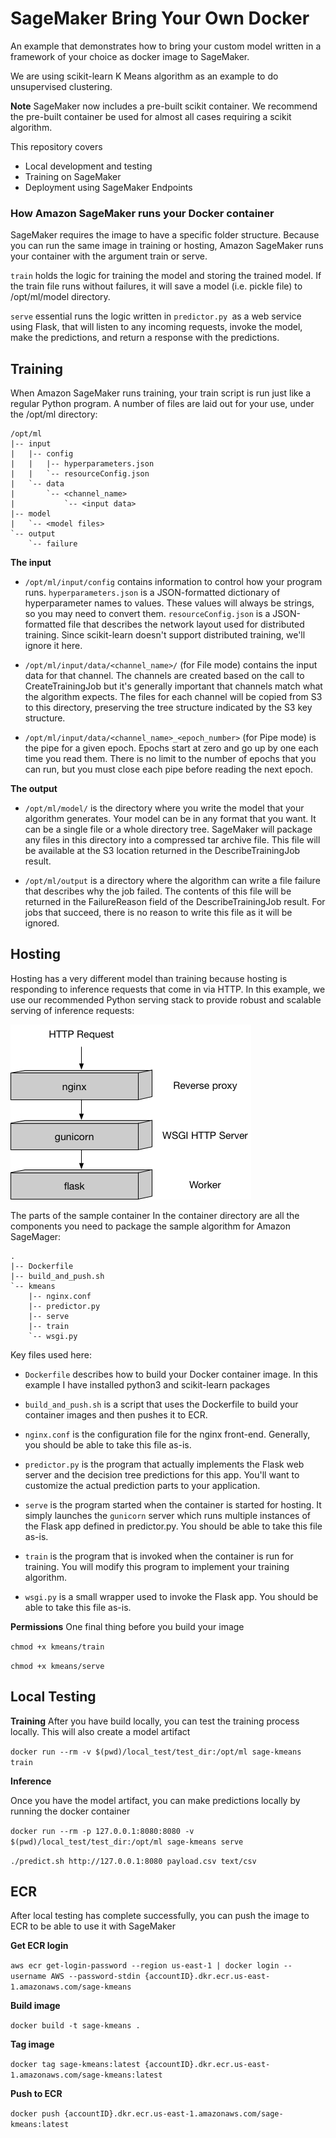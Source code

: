 # SageMaker Bring Your Own Docker

An example that demonstrates how to bring your custom model written in a framework of your choice as docker image to SageMaker.  

We are using scikit-learn K Means algorithm as an example to do unsupervised clustering. 

**Note** SageMaker now includes a pre-built scikit container. We recommend the pre-built container be used for almost all cases requiring a scikit algorithm.

This repository covers 
* Local development and testing
* Training on SageMaker
* Deployment using SageMaker Endpoints 


### How Amazon SageMaker runs your Docker container

SageMaker requires the image to have a specific folder structure. Because you can run the same image in training or hosting, Amazon SageMaker runs your container with the argument train or serve. 

`train` holds the logic for training the model and storing the trained model. If the train file runs without failures, it will save a model (i.e. pickle file) to /opt/ml/model directory.

`serve` essential runs the logic written in `predictor.py `as a web service using Flask, that will listen to any incoming requests, invoke the model, make the predictions, and return a response with the predictions.

## Training 
When Amazon SageMaker runs training, your train script is run just like a regular Python program. A number of files are laid out for your use, under the /opt/ml directory:

```
/opt/ml
|-- input
|   |-- config
|   |   |-- hyperparameters.json
|   |   `-- resourceConfig.json
|   `-- data
|       `-- <channel_name>
|           `-- <input data>
|-- model
|   `-- <model files>
`-- output
    `-- failure
```
**The input**

* `/opt/ml/input/config` contains information to control how your program runs. `hyperparameters.json` is a JSON-formatted dictionary of hyperparameter names to values. These values will always be strings, so you may need to convert them. `resourceConfig.json` is a JSON-formatted file that describes the network layout used for distributed training. Since scikit-learn doesn't support distributed training, we'll ignore it here.

* `/opt/ml/input/data/<channel_name>/` (for File mode) contains the input data for that channel. The channels are created based on the call to CreateTrainingJob but it's generally important that channels match what the algorithm expects. The files for each channel will be copied from S3 to this directory, preserving the tree structure indicated by the S3 key structure.

* `/opt/ml/input/data/<channel_name>_<epoch_number>` (for Pipe mode) is the pipe for a given epoch. Epochs start at zero and go up by one each time you read them. There is no limit to the number of epochs that you can run, but you must close each pipe before reading the next epoch.

**The output**

* `/opt/ml/model/` is the directory where you write the model that your algorithm generates. Your model can be in any format that you want. It can be a single file or a whole directory tree. SageMaker will package any files in this directory into a compressed tar archive file. This file will be available at the S3 location returned in the DescribeTrainingJob result.

* `/opt/ml/output` is a directory where the algorithm can write a file failure that describes why the job failed. The contents of this file will be returned in the FailureReason field of the DescribeTrainingJob result. For jobs that succeed, there is no reason to write this file as it will be ignored.

## Hosting

Hosting has a very different model than training because hosting is responding to inference requests that come in via HTTP. In this example, we use our recommended Python serving stack to provide robust and scalable serving of inference requests:

![Request serving stack](stack.png)

The parts of the sample container
In the container directory are all the components you need to package the sample algorithm for Amazon SageMager:

```
.
|-- Dockerfile
|-- build_and_push.sh
`-- kmeans
    |-- nginx.conf
    |-- predictor.py
    |-- serve
    |-- train
    `-- wsgi.py

```

Key files used here:

* `Dockerfile` describes how to build your Docker container image. In this example I have installed python3 and scikit-learn packages

* `build_and_push.sh` is a script that uses the Dockerfile to build your container images and then pushes it to ECR. 

* `nginx.conf` is the configuration file for the nginx front-end. Generally, you should be able to take this file as-is.

* `predictor.py` is the program that actually implements the Flask web server and the decision tree predictions for this app. You'll want to customize the actual prediction parts to your application.

* `serve` is the program started when the container is started for hosting. It simply launches the `gunicorn` server which runs multiple instances of the Flask app defined in predictor.py. You should be able to take this file as-is.

* `train` is the program that is invoked when the container is run for training. You will modify this program to implement your training algorithm.

* `wsgi.py` is a small wrapper used to invoke the Flask app. You should be able to take this file as-is.

**Permissions**
One final thing before you build your image

`chmod +x kmeans/train`

`chmod +x kmeans/serve`



## Local Testing

**Training**
After you have build locally, you can test the training process locally. This will also create a model artifact

`docker run --rm -v $(pwd)/local_test/test_dir:/opt/ml sage-kmeans train`

**Inference**

Once you have the model artifact, you can make predictions locally by running the docker container

`docker run --rm -p 127.0.0.1:8080:8080 -v $(pwd)/local_test/test_dir:/opt/ml sage-kmeans serve`

`./predict.sh http://127.0.0.1:8080 payload.csv text/csv`


## ECR

After local testing has  complete successfully, you can push the image to ECR to be able to use it with SageMaker


**Get ECR login**

`aws ecr get-login-password --region us-east-1 | docker login --username AWS --password-stdin {accountID}.dkr.ecr.us-east-1.amazonaws.com/sage-kmeans`

**Build image**

`docker build -t sage-kmeans .`

**Tag image**

`docker tag sage-kmeans:latest {accountID}.dkr.ecr.us-east-1.amazonaws.com/sage-kmeans:latest`

**Push to ECR**

`docker push {accountID}.dkr.ecr.us-east-1.amazonaws.com/sage-kmeans:latest`




